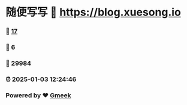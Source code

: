 # 随便写写 :link: https://blog.xuesong.io 
### :page_facing_up: [17](https://blog.xuesong.io/tag.html) 
### :speech_balloon: 6 
### :hibiscus: 29984 
### :alarm_clock: 2025-01-03 12:24:46 
### Powered by :heart: [Gmeek](https://github.com/Meekdai/Gmeek)
